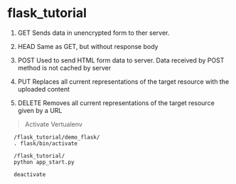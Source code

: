 # flask_tutorial

1. GET
   Sends data in unencrypted form to ther server.

2. HEAD
   Same as GET, but without response body

3. POST
   Used to send HTML form data to server. Data received by POST method is not cached by server

4. PUT
   Replaces all current representations of the target resource with the uploaded content

5. DELETE
   Removes all current representations of the target resource given by a URL

> Activate Vertualenv

      /flask_tutorial/demo_flask/
      . flask/bin/activate

      /flask_tutorial/
      python app_start.py

      deactivate
